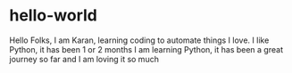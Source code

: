 # hello-world

Hello Folks,
I am Karan, learning coding to automate things I love. 
I like Python, it has been 1 or 2 months I am learning Python, it
has been a great journey so far and I am loving it so much
